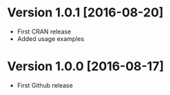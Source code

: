 # Version 1.0.1 [2016-08-20]
* First CRAN release
* Added usage examples

# Version 1.0.0 [2016-08-17]
* First Github release
